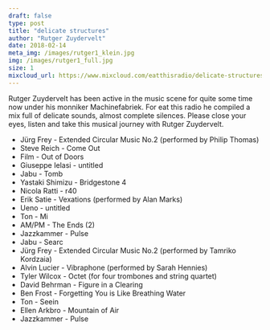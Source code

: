 ```yaml
---
draft: false
type: post
title: "delicate structures"
author: "Rutger Zuydervelt"
date: 2018-02-14
meta_img: /images/rutger1_klein.jpg
img: /images/rutger1_full.jpg
size: 1
mixcloud_url: https://www.mixcloud.com/eatthisradio/delicate-structures/
---
```


Rutger Zuydervelt has been active in the music scene for quite some time now under his monniker Machinefabriek. For eat this radio he compiled a mix full of delicate sounds, almost complete silences. Please close your eyes, listen and take this musical journey with Rutger Zuydervelt.

- Jürg Frey - Extended Circular Music No.2 (performed by Philip Thomas) 
- Steve Reich - Come Out
- Film - Out of Doors
- Giuseppe Ielasi - untitled
- Jabu - Tomb
- Yastaki Shimizu - Bridgestone 4
- Nicola Ratti - r40
- Erik Satie - Vexations (performed by Alan Marks)
- Ueno - untitled 
- Ton - Mi
- AM/PM - The Ends (2)
- Jazzkammer - Pulse
- Jabu - Searc
- Jürg Frey - Extended Circular Music No.2 (performed by Tamriko Kordzaia) 
- Alvin Lucier - Vibraphone (performed by Sarah Hennies)
- Tyler Wilcox - Octet (for four trombones and string quartet)
- David Behrman - Figure in a Clearing
- Ben Frost - Forgetting You is Like Breathing Water
- Ton - Seein
- Ellen Arkbro - Mountain of Air
- Jazzkammer - Pulse
